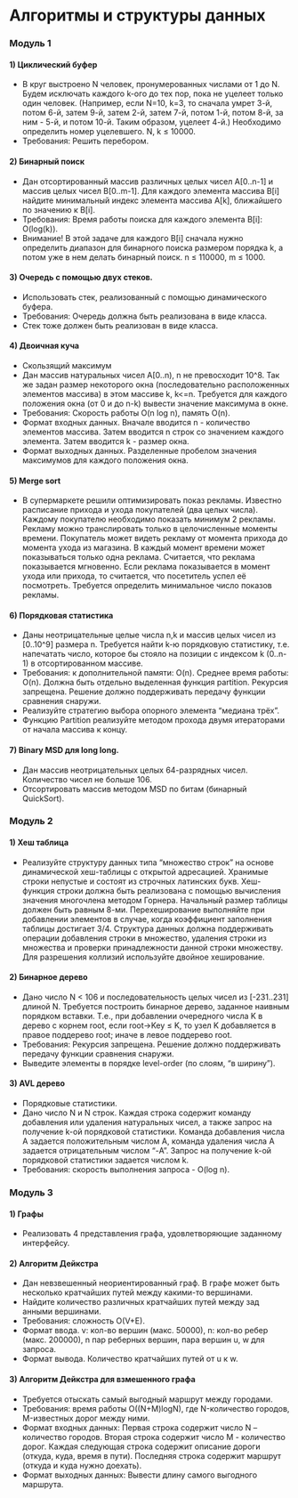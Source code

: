 # Алгоритмы и структуры данных
### Модуль 1
  #### 1) Циклический буфер
  * В круг выстроено N человек, пронумерованных числами от 1 до N. Будем исключать каждого k-ого до тех пор,
  пока не уцелеет только один человек. (Например, если N=10, k=3, то сначала умрет 3-й, потом 6-й,
  затем 9-й, затем 2-й, затем 7-й, потом 1-й, потом 8-й, за ним - 5-й, и потом 10-й.
  Таким образом, уцелеет 4-й.) Необходимо определить номер уцелевшего.
  N, k ≤ 10000.
  * Требования:  Решить перебором.
 
  #### 2) Бинарный поиск
 *  Дан отсортированный массив различных целых чисел A[0..n-1] и массив целых чисел B[0..m-1].
  Для каждого элемента массива B[i] найдите минимальный индекс элемента массива A[k], ближайшего
  по значению к B[i].
 * Требования: Время работы поиска для каждого элемента B[i]: O(log(k)).
 *  Внимание! В этой задаче для каждого B[i] сначала нужно определить диапазон для бинарного поиска
   размером порядка k, а потом уже в нем делать бинарный поиск.
   n ≤ 110000, m ≤ 1000.
 
  #### 3) Очередь с помощью двух стеков.
 * Использовать стек, реализованный с помощью динамического буфера.
 * Требования: Очередь должна быть реализована в виде класса.
 * Стек тоже должен быть реализован в виде класса.

  #### 4) Двоичная куча
 * Скользящий максимум 
 * Дан массив натуральных чисел A[0..n), n не превосходит 10^8. Так же задан размер некоторого окна
 (последовательно расположенных элементов массива) в этом массиве k, k<=n. Требуется для каждого
 положения окна (от 0 и до n-k) вывести значение максимума в окне.
 * Требования: Скорость работы O(n log n), память O(n).
 * Формат входных данных. Вначале вводится n - количество элементов массива. Затем вводится n строк
 со значением каждого элемента. Затем вводится k  - размер окна.
 * Формат выходных данных. Разделенные пробелом значения максимумов для каждого положения окна.

 #### 5) Merge sort
 * В супермаркете решили оптимизировать показ рекламы. Известно расписание прихода и ухода
 покупателей (два целых числа). Каждому покупателю необходимо показать минимум 2 рекламы.
 Рекламу можно транслировать только в целочисленные моменты времени.
 Покупатель может видеть рекламу от момента прихода до момента ухода из магазина.
 В каждый момент времени может показываться только одна реклама. Считается,
 что реклама показывается мгновенно. Если реклама показывается в момент ухода или прихода,
 то считается, что посетитель успел её посмотреть. Требуется определить минимальное число показов рекламы.
 
 #### 6) Порядковая статистика
 *   Даны неотрицательные целые числа n,k и массив целых чисел из [0..10^9] размера n.
    Требуется найти k-ю порядковую статистику, т.е. напечатать число,
    которое бы стояло на позиции с индексом k (0..n-1) в отсортированном массиве.
 *   Требования: к дополнительной памяти: O(n). Среднее время работы: O(n).
    Должна быть отдельно выделенная функция partition.
    Рекурсия запрещена. Решение должно поддерживать передачу функции сравнения снаружи.
 *   Реализуйте стратегию выбора опорного элемента “медиана трёх”.
 *   Функцию Partition реализуйте методом прохода двумя итераторами от начала массива к концу.
 
 #### 7) Binary MSD для long long.
 *   Дан массив неотрицательных целых 64-разрядных чисел. Количество чисел не больше 106.
 *   Отсортировать массив методом MSD по битам (бинарный QuickSort).

### Модуль 2
  
  #### 1) Хеш таблица
  * Реализуйте структуру данных типа “множество строк” на основе динамической хеш-таблицы с открытой адресацией.
  Хранимые строки непустые и состоят из строчных латинских букв. Хеш-функция строки должна быть реализована с
 помощью вычисления значения многочлена методом Горнера. Начальный размер таблицы должен быть равным 8-ми.
 Перехеширование выполняйте при добавлении элементов в случае, когда коэффициент заполнения таблицы достигает 3/4.
 Структура данных должна поддерживать операции добавления строки в множество, удаления строки из множества и
 проверки принадлежности данной строки множеству. Для разрешения коллизий используйте двойное хеширование.

  #### 2) Бинарное дерево
 * Дано число N < 106 и последовательность целых чисел из [-231..231] длиной N. Требуется построить
  бинарное дерево, заданное наивным порядком вставки. Т.е., при добавлении очередного числа K в
  дерево с корнем root, если root→Key ≤ K, то узел K добавляется в правое поддерево root; иначе
  в левое поддерево root.
 * Требования: Рекурсия запрещена. Решение должно поддерживать передачу функции сравнения снаружи.
 * Выведите элементы в порядке level-order (по слоям, “в ширину”).
 
 
 #### 3) AVL дерево
 * Порядковые статистики.
 * Дано число N и N строк. Каждая строка содержит команду добавления или удаления натуральных 
   чисел, а также запрос на получение k-ой порядковой статистики. Команда добавления числа
   A задается положительным числом A, команда удаления числа A задается отрицательным 
   числом “-A”. Запрос на получение k-ой порядковой статистики задается числом k.
 * Требования: скорость выполнения запроса - O(log n).
 

### Модуль 3

 #### 1) Графы
 * Реализовать 4 представления графа, удовлетворяющие заданному интерфейсу.
 
 #### 2) Алгоритм Дейкстра
 * Дан невзвешенный неориентированный граф. В графе может быть несколько кратчайших путей между какими-то вершинами.
 * Найдите количество различных кратчайших путей между зад анными вершинами.
 * Требования: сложность O(V+E).
 * Формат ввода.
 v: кол-во вершин (макс. 50000),
 n: кол-во ребер (макс. 200000),
 n пар реберных вершин,
 пара вершин u, w для запроса.
 * Формат вывода.
 Количество кратчайших путей от u к w.
 
 #### 3) Алгоритм Дейкстра для взмешенного графа
 * Требуется отыскать самый выгодный маршрут между городами.
 * Требования: время работы O((N+M)logN), где N-количество городов, M-известных дорог между ними.
 * Формат входных данных:
 Первая строка содержит число N – количество городов.
 Вторая строка содержит число M - количество дорог.
 Каждая следующая строка содержит описание дороги (откуда, куда, время в пути).
 Последняя строка содержит маршрут (откуда и куда нужно доехать).
 * Формат выходных данных:
 Вывести длину самого выгодного маршрута.
 
 
 



